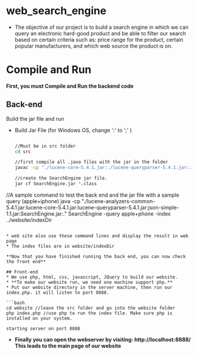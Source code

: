 # web_search_engine

* The objective of our project is to build a search engine in which we can query an electronic hard-good product and be able to filter our search based on certain criteria such as: price range for the product, certain popular manufacturers, and which web source the product is on.

# Compile and Run
**First, you must Compile and Run the backend code**

## Back-end
Build the jar file  and run 

* Build Jar File (for Windows OS, change ':' to ';' )
  ```bash
  
  //Must be in src folder
  cd src   

  //first compile all .java files with the jar in the folder
  javac -cp "./lucene-core-5.4.1.jar:./lucene-queryparser-5.4.1.jar:./lucene-analyzers-common-5.4.1.jar:./json-simple-1.1.jar:." *.java

  //create the SearchEngine jar file.
  jar cf SearchEngine.jar *.class

 //A sample command to test the back end and the jar file with a sample query (apple+iphone)
 java -cp "./lucene-analyzers-common-5.4.1.jar:lucene-core-5.4.1.jar:lucene-queryparser-5.4.1.jar:json-simple-1.1.jar:SearchEngine.jar:." SearchEngine -query apple+phone -index ../website/indexDir

  ```

  * web site also use these command lines and display the result in web page
  * The index files are in website/indexDir 

**Now that you have finished running the back end, you can now check the front end**

## Front-end
  * We use php, html, css, javascript, JQuery to build our website.
  * **To make our website run, we need one machine support php.** 
  * Put our website directory in the server machine, then run our index.php. it will listen to port 8888.

  ```bash
  cd website //leave the src folder and go into the website folder
  php index.php //use php to run the index file. Make sure php is installed on your system.

  starting server on port 8888

  ```
  * **Finally you can open the webserver by visiting: 
   http://localhost:8888/
   This leads to the main page of our website**
